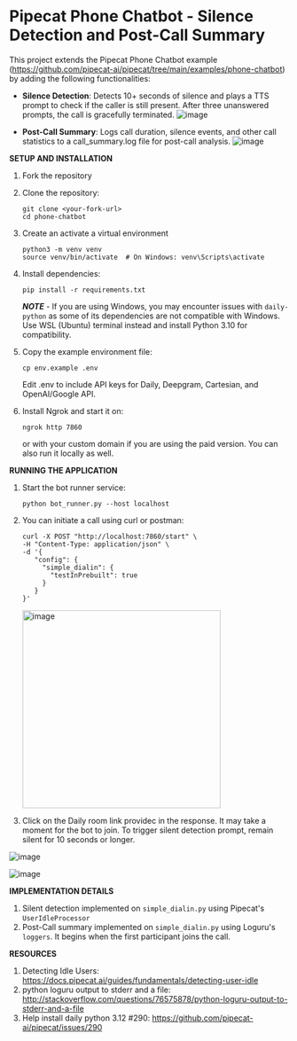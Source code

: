 # Pipecat Phone Chatbot - Silence Detection and Post-Call Summary

This project extends the Pipecat Phone Chatbot example (https://github.com/pipecat-ai/pipecat/tree/main/examples/phone-chatbot) by adding the following functionalities:

* **Silence Detection**: Detects 10+ seconds of silence and plays a TTS prompt to check if the caller is still present. After three unanswered prompts, the call is gracefully terminated.
  ![image](https://github.com/user-attachments/assets/12d0924f-d2cc-4d6a-8aab-c3512e085e8b)

  
* **Post-Call Summary**: Logs call duration, silence events, and other call statistics to a call_summary.log file for post-call analysis.
  ![image](https://github.com/user-attachments/assets/f1077d4e-3d66-404e-bae0-140f218d8acc)





**SETUP AND INSTALLATION**

1. Fork the repository
2. Clone the repository:
   ```
   git clone <your-fork-url>
   cd phone-chatbot
   ```
3. Create an activate a virtual environment
   ```
   python3 -m venv venv
   source venv/bin/activate  # On Windows: venv\Scripts\activate
   ```
4. Install dependencies:
   ```
   pip install -r requirements.txt
   ```
   ***NOTE*** - If you are using Windows, you may encounter issues with ```daily-python``` as some of its dependencies are not compatible with Windows. Use WSL (Ubuntu) terminal instead and install Python 3.10 for compatibility.

5. Copy the example environment file:
   ```
   cp env.example .env
   ```

   Edit .env to include API keys for Daily, Deepgram, Cartesian, and OpenAI/Google API.

6. Install Ngrok and start it on:
   ```
   ngrok http 7860

   ```

   or with your custom domain if you are using the paid version. You can also run it locally as well.

 


**RUNNING THE APPLICATION**
1. Start the bot runner service:
   ```
   python bot_runner.py --host localhost
   ```
2. You can initiate a call using curl or postman:
   ```
   curl -X POST "http://localhost:7860/start" \
   -H "Content-Type: application/json" \
   -d '{
      "config": {
        "simple_dialin": {
          "testInPrebuilt": true
        }
      }
   }'
   ```
    <img width="357" alt="image" src="https://github.com/user-attachments/assets/37453b29-17c2-4f58-96f4-50eca74ccc4b" />


3. Click on the Daily room link providec in the response. It may take a moment for the bot to join. To trigger silent detection prompt, remain silent for 10 seconds or longer.

 ![image](https://github.com/user-attachments/assets/1fc7fe54-d5cf-4f68-9c00-821d540fda78)

 ![image](https://github.com/user-attachments/assets/603ef7db-d7e8-4db8-845b-571b4defb869)




**IMPLEMENTATION DETAILS**

1. Silent detection implemented on ```simple_dialin.py``` using Pipecat's ```UserIdleProcessor```
2. Post-Call summary implemented on ```simple_dialin.py``` using Loguru's ```loggers```. It begins when the first participant joins the call.

**RESOURCES**
1. Detecting Idle Users: https://docs.pipecat.ai/guides/fundamentals/detecting-user-idle
2. python loguru output to stderr and a file: http://stackoverflow.com/questions/76575878/python-loguru-output-to-stderr-and-a-file
3. Help install daily python 3.12 #290: https://github.com/pipecat-ai/pipecat/issues/290

   
